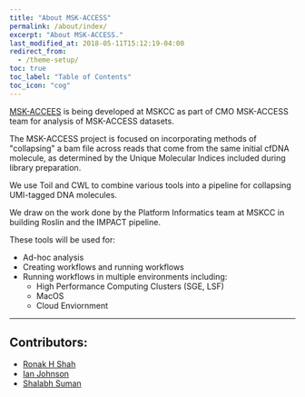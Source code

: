 ```yaml
---
title: "About MSK-ACCESS"
permalink: /about/index/
excerpt: "About MSK-ACCESS."
last_modified_at: 2018-05-11T15:12:19-04:00
redirect_from:
  - /theme-setup/
toc: true
toc_label: "Table of Contents"
toc_icon: "cog"
---
```

[MSK-ACCEES](https://github.com/msk-access) is being developed at MSKCC as part of CMO MSK-ACCESS team for analysis of MSK-ACCESS datasets.


The MSK-ACCESS project is focused on incorporating methods of "collapsing" a bam file across reads that come from the same initial cfDNA molecule, as determined by the Unique Molecular Indices included during library preparation.

We use Toil and CWL to combine various tools into a pipeline for collapsing UMI-tagged DNA molecules.

We draw on the work done by the Platform Informatics team at MSKCC in building Roslin and the IMPACT pipeline.


These tools will be used for:

- Ad-hoc analysis
- Creating workflows and running workflows
- Running workflows in multiple environments including:
  - High Performance Computing Clusters (SGE, LSF)
  - MacOS
  - Cloud Enviornment

- - - -

## Contributors:

- [Ronak H Shah](https://www.github.com/rhshah)
- [Ian Johnson](https://github.com/ionox0)
- [Shalabh Suman](https://github.com/shalabhsuman)